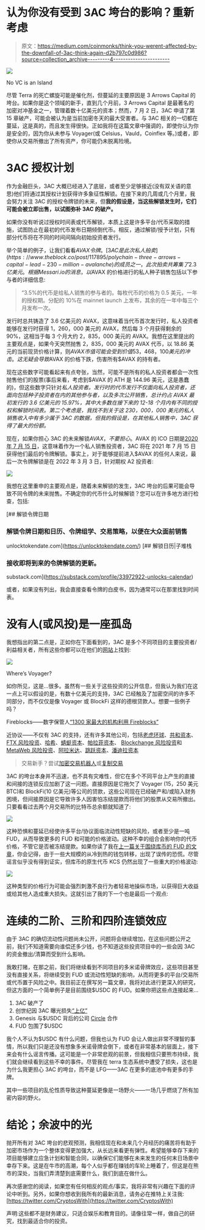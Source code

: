 # 认为你没有受到 3AC 垮台的影响？重新考虑

> 原文：<https://medium.com/coinmonks/think-you-werent-affected-by-the-downfall-of-3ac-think-again-d2b797c0d986?source=collection_archive---------4----------------------->

![](img/f3f8ffbdacc32891895b470dde43c89c.png)

No VC is an Island

尽管 Terra 的死亡螺旋可能是催化剂，但蔓延的主要原因是 3 Arrows Capital 的垮台。如果你是这个领域的新手，直到几个月前，3 Arrows Capital 是最著名的加密对冲基金之一，管理着数十亿美元的资本；然而，7 月 2 日，3AC 申请了第 15 章破产，可能会被认为是当前加密冬天的最大受害者。与 3AC 相关的一切都在蔓延，这是真的，而且发生得很快。正如我将在这篇文章中强调的，即使你认为你是安全的，因为你从未参与 Voyager(或 Celsius，Vauld，Coinflex 等。)或者，即使你从交易所撤出了所有资产，你可能仍未脱离险境。

# 3AC 授权计划

作为金融巨头，3AC 大概已经进入了底层，或者至少足够接近(没有双关语的意思)他们将通过其授权计划获得许多象征性解锁。在接下来的几周或几个月里，我会努力关注 3AC 的授权令牌锁的未来，但**我的假设是，当这些解锁发生时，它们可能会被立即出售，以试图弥补 3AC 的破产。**

如果你没有听说过授权时间表或代币解锁，本质上这是许多平台/代币采取的措施，试图防止在最初的代币发布日期倾倒代币。相反，通过解锁/授予计划，只有部分代币将在不同的时间间隔向初始投资者发行。

举个简单的例子，让我们看看$AVAX 令牌。 [3AC 是此次私人拍卖](https://www.theblock.co/post/117895/polychain-three-arrows-capital-lead-230-million-avalanche)的成员之一，此次拍卖共筹集了 2.3 亿美元。根据 Messari.io 的消息，以$AVAX 的价格进行的私人种子销售包括以下参与者的详细信息:

> “3.5%的代币是给私人销售的参与者的。每枚代币的价格为 0.5 美元，一年的授权期。分配的 10%在 mainnet launch 上发布，其余的在一年中每三个月发布一次。

发行时总共铸造了 3.6 亿美元的 AVAX，这意味着当代币首次发行时，私人投资者能够在发行时获得 1，260，000 美元的 AVAX，然后每 3 个月获得剩余的 90%，这相当于每 3 个月大约 2，835，000 美元的 AVAX。我想在这里提出的主要观点是，如果今天突然抛售 2，835，000 美元的 AVAX 代币，以 18.86 美元的当前现货价格计算，则$AVAX 市值可能会受到价值 53，468，100 美元的冲击。这无疑会导致$AVAX 的价格下跌，伤害所有$AVAX 的持有者。

现在这些数字可能看起来有点夸张，当然，可能不是所有的私人投资者都会一次性抛售他们的股票(事后来看，考虑到$AVAX 的 ATH 是 144.96 美元，这是愚蠢的)，但这些数字只针对*私人投资者。发行时的代币发行不仅面向私人投资者，还面向包括种子投资者在内的其他参与者，以及多次公开销售，总计约占 AVAX 最初发行的 3.6 亿美元的 15.97%，其中大多数在接下来的 12-18 个月内有不同的授权和解锁时间表。第二个考虑是，我找不到关于这 230，000，000 美元的私人销售收入中有多少属于 3AC 的数据，但我的假设是，在其他私人销售中，3AC 获得了最大的份额。*

现在，如果你担心 3AC 的未来解锁$AVAX，不要担心。$AVAX 的 ICO 日期是[2020 年 7 月 15 日](https://coinjournal.net/icos/avalanche/)，这意味着作为一个私人销售投资者，3AC 将在 2021 年 7 月 15 日获得他们最后的令牌解锁。事实上，对于能够提前进入$AVAX 的任何人来说，最后一次令牌解锁是在 2022 年 3 月 3 日，针对期权 A2 投资者:

![](img/d32a11fcbc698d869a5f09b3f7514bfa.png)

我想在这里重申的主要观点是，随着未来解锁的发生，3AC 垮台的后果可能会导致不同令牌的未来抛售。不确定你的代币什么时候解锁？您可以在许多地方进行检查，包括:

[](https://unlocktokendate.com/) [## 解锁令牌日期

### 解锁令牌日期和日历、令牌组学、交易策略，以便在大众面前销售

unlocktokendate.com](https://unlocktokendate.com/) [](https://substack.com/profile/33972922-unlocks-calendar) [## 解锁日历|子堆栈

### 接收即将到来的令牌解锁的更新。

substack.com](https://substack.com/profile/33972922-unlocks-calendar) 

或者，如果没有列出，我会直接查看令牌的白皮书，因为通常可以在那里找到时间表。

# 没有人(或风投)是一座孤岛

我想指出的第二点是，正如你在下面看到的，3AC 是多个不同项目的主要投资者/利益相关者，所有这些你都可以在他们的[网站](https://www.threearrowscap.com/select-investments/)上找到:

![](img/1ba8cd6c17904de583d5b5324a42bc6a.png)

Where’s Voyager?

如你所见，这是…很多。虽然有一些关于这些投资的公开信息，但我认为我们在这一点上可以假设的是，有数十亿美元的支持，3AC 已经触及了加密空间的许多不同部分，而不仅仅是像 Voyager 或 BlockFi 这样的德根贷款人。想要一些例子吗？

Fireblocks——数字保管人[“1300 家最大的机构利用 Fireblocks”](https://www.fireblocks.com/)

近协议——不仅有 3AC 的支持，还有许多其他公司，包括[老虎环球](https://www.tigerglobal.com/)、[共和资本](https://www.republiccapital.co/)、 [FTX 风险投资](https://ventures.ftx.com/)、[哈希](https://www.hashed.com/)、[蜻蜓资本](https://www.dcp.capital/)、[帕拉菲资本](https://www.parafi.capital/)、 [Blockchange 风险投资](https://blockchange.vc/)和 [MetaWeb 风险投资](https://www.metaweb.vc/)、[阿拉米达](https://www.alameda-research.com/)、[跳跃资本](https://jumpcap.com/)、[潘迪拉资本](https://panteracapita.com/)

> 交易新手？尝试[加密交易机器人](/coinmonks/crypto-trading-bot-c2ffce8acb2a)或[复制交易](/coinmonks/top-10-crypto-copy-trading-platforms-for-beginners-d0c37c7d698c)

3AC 的垮台本身并不迅速，也不具有灾难性，但它在多个不同平台上产生的直接和间接的连锁反应加剧了这一问题。直接原因是它拖欠了 Voyager (15，250 美元 BTC)和 BlockFi(10 亿美元)等公司的贷款，这些公司现在已经破产和/或陷入财务困境，但间接原因是它导致许多人因害怕冻结提款而将他们的股票从交易所撤出。只要看看过去两个月交易所的比特币总余额就知道了:

![](img/a64d7c43093b8728566f81bc3f91c095.png)

这种恐惧和蔓延已经使许多平台/协议面临流动性短缺的风险，或者至少是一吨 FUD，从而导致更多的 FUD 和可能的价格波动。这种不幸的组合会影响你的代币价格，不管它是否被冻结提款。如果你读了我在[上一篇关于围绕](/coinmonks/celsius-blockfi-coinflex-now-voyager-how-safe-is-kucoin-4a7bede052ad)[库币的 FUD 的文章](https://www.kucoin.com/ucenter/signup?rcode=r3GKBZX)，你会记得，由于一些大规模的从冷到热的钱包转移，出现了误传的恐慌。尽管谣言似乎没有得到证实，但库币的原生代币 KCS 仍然出现了一些重大的价格波动:

![](img/8ea58a2f8de205b12a9ae7d5bac92a03.png)

这种类型的价格行为可能会强烈刺激不良行为者轻易地操纵市场，以获得巨大收益或给其他人造成重大损失。这就引出了我的下一个也是最后一个观点:

# 连续的二阶、三阶和四阶连锁效应

由于 3AC 的确切流动性问题尚未公开，问题将会继续增加，在这些问题公开之前，我们不知道需要向谁偿还多少钱，也不知道这些投资项目中的一些会因 3AC 的资金撤出/清算而受到什么影响。

我敢打赌，在那之前，我们将继续看到不同项目的多米诺骨牌效应，这些项目甚至没有直接关系，将继续受到 FUD 或流动性短缺的影响，从而将更多的平台/交易所或代币置于风险之中。我目前正在撰写另一篇文章，我将对此进行更深入的研究，但这方面的一个简单例子是目前围绕$USDC 的 FUD。如果你把这些点连接起来…

1.  3AC 破产了
2.  创世纪因 3AC 曝光损失[“上亿”](https://www.coindesk.com/business/2022/06/29/genesis-faces-hundreds-of-millions-in-losses-as-3ac-exposure-swamps-crypto-lenders-sources/)
3.  Genesis 与$USDC 背后的公司 [Circle](https://www.circle.com/en/solutions-for-banks) 合作
4.  FUD 包围了$USDC

我个人不认为$USDC 有什么问题，但我也认为 FUD 会让人做出非常不理智的事情，所以我们只是还没有想象多米诺骨牌会倒下，或者在非常基本的层面上，接下来会有什么谣言传播。这可能是一个非常悲观的前景，但我相信只要熊市持续，我们就会继续看到这些不幸的事件。尽管我在 terra 生态系统中遭受了损失，这也是为什么我更担心 3AC 的垮台，而不是 LFG——3AC 在更多的底池中有更多的手牌。

其中一些项目的乱伦性质导致这种蔓延更像是一场野火——一场几乎燃烧了所有加密内容的野火。

# 结论；余波中的光

抛开所有对 3AC 垮台的悲观预测，我相信现在和未来几个月经历的痛苦将有助于加密市场作为一个整体变得更加强大，从长远来看更有弹性。希望能够幸存下来的项目能够建立应急计划和智能合同，以确保它们能够在未来发生的任何末日场景中幸存下来。这是在牛市的高潮，每个人似乎都在赚钱的车轮上睡着了，但这是在熊市的深处，当我们弄清楚到底需要什么，我们到底在做什么。

再次感谢您的阅读，如果您有任何相反的观点/事实，我将非常有兴趣在下面的评论中听到。另外，如果你想收到我所有的最新消息，请务必在推特上关注我:[https://twitter.com/CryptosWith](https://twitter.com/CryptosWith)

声明:这些都不是财务建议，只适合娱乐和教育目的。请像往常一样，做自己的研究，找到最适合你的投资。